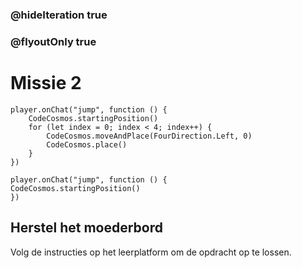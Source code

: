 ### @hideIteration true
### @flyoutOnly true
# Missie 2
```blocks
player.onChat("jump", function () {
    CodeCosmos.startingPosition()
    for (let index = 0; index < 4; index++) {
        CodeCosmos.moveAndPlace(FourDirection.Left, 0)
        CodeCosmos.place()
    }
})
```

```template
player.onChat("jump", function () {
CodeCosmos.startingPosition()
})
```
## Herstel het moederbord
Volg de instructies op het leerplatform om de opdracht op te lossen.
